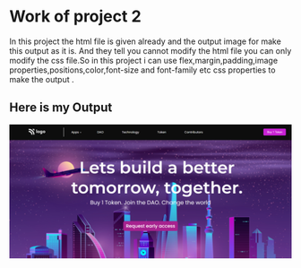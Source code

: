 # Work of project 2

In this project the html file is given already and the output image for make this output as it is. And they tell you cannot modify the html file you can only modify the css file.So in this project i can use flex,margin,padding,image properties,positions,color,font-size and font-family etc css properties to make the output . 

## Here is my Output

![Project 2](./myOutputcrypto.png)

